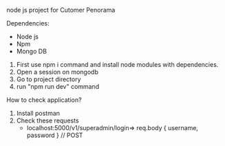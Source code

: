 node js project for Cutomer Penorama

Dependencies:
- Node js
- Npm
- Mongo DB

1) First use npm i command and install node modules with dependencies.
2) Open a session on mongodb
3) Go to project directory
4) run "npm run dev" command

How to check application?
1) Install postman
2) Check these requests
    - localhost:5000/v1/superadmin/login=> req.body { username, password } // POST
   